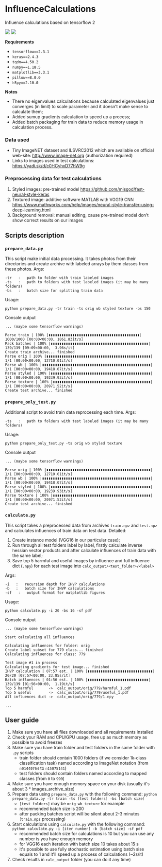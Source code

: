 # InfluenceCalculations
Influence calculations based on tensorflow 2

![](https://imgur.com/twNmNHM.jpg)
![](https://imgur.com/heNuGVO.jpg)

**Requirements**

- `tensorflow==2.3.1`
- `keras==2.4.3`
- `tqdm==4.50.2`
- `numpy==1.18.5`
- `matplotlib==3.3.1`
- `pillow==8.0.0`
- `h5py==2.10.0`

**Notes**

- There no eigenvalues calculations because calculated eigenvalues just converges (in limit) to scale parameter and it doesn't make sense to calculate them;
- Added sumup gradients calculation to speed up a process;
- Added batch packaging for train data to reduce memory usage in calculation process.

### Data used
- Tiny ImageNET dataset and ILSVRC2012 which are available on official web-site: http://www.image-net.org (authorization required)
- Links to images used in test calculations: https://yadi.sk/d/c0HCyhxD77hW9g

### Preprocessing data for test calculations
1. Styled images: pre-trained model https://github.com/misgod/fast-neural-style-keras
2. Textured image: additive software MATLAB with VGG19 CNN https://www.mathworks.com/help/images/neural-style-transfer-using-deep-learning.html
3. Background removal: manual editing, cause pre-trained model don't show correct results on our images

## Scripts description

### `prepare_data.py`
This script make initial data processing. It takes photos from their directories and create archive with labeled arrays by them classes from these photos.
Args: 
```
-tr   :   path to folder with train labeled images
-ts   :   path to folders with test labeled images (it may be many folders)
-bs   :   batch size for splitting train data
```

Usage:
```console
python prepare_data.py -tr train -ts orig wb styled texture -bs 150
```

Console output
```
... (maybe some tensorflow warnings)

Parse train | 100% |▮▮▮▮▮▮▮▮▮▮▮▮▮▮▮▮▮▮▮▮▮▮▮▮▮▮▮▮▮▮▮▮▮▮▮▮▮▮▮▮▮▮| 1000/1000 [00:00<00:00, 1861.83it/s]
Pack batches | 100% |▮▮▮▮▮▮▮▮▮▮▮▮▮▮▮▮▮▮▮▮▮▮▮▮▮▮▮▮▮▮▮▮▮▮▮▮▮▮▮▮▮▮▮▮▮| 139/139 [09:09<00:00,  3.96s/it]
Create train archive... finished
Parse orig | 100% |▮▮▮▮▮▮▮▮▮▮▮▮▮▮▮▮▮▮▮▮▮▮▮▮▮▮▮▮▮▮▮▮▮▮▮▮▮▮▮▮▮▮▮▮▮▮▮▮| 1/1 [00:00<00:00, 12710.01it/s]
Parse wb | 100% |▮▮▮▮▮▮▮▮▮▮▮▮▮▮▮▮▮▮▮▮▮▮▮▮▮▮▮▮▮▮▮▮▮▮▮▮▮▮▮▮▮▮▮▮▮▮▮▮▮▮| 1/1 [00:00<00:00, 19418.07it/s]
Parse styled | 100% |▮▮▮▮▮▮▮▮▮▮▮▮▮▮▮▮▮▮▮▮▮▮▮▮▮▮▮▮▮▮▮▮▮▮▮▮▮▮▮▮▮▮▮▮▮▮| 1/1 [00:00<00:00, 19239.93it/s]
Parse texture | 100% |▮▮▮▮▮▮▮▮▮▮▮▮▮▮▮▮▮▮▮▮▮▮▮▮▮▮▮▮▮▮▮▮▮▮▮▮▮▮▮▮▮▮▮▮▮| 1/1 [00:00<00:00, 20971.52it/s]
Create test archive... finished
```

### `prepare_only_test.py`
Additional script to avoid train data reprocessing each time.
Args: 

```
-ts   :   path to folders with test labeled images (it may be many folders)
```

Usage:
```console
python prepare_only_test.py -ts orig wb styled texture
```

Console output
```
... (maybe some tensorflow warnings)

Parse orig | 100% |▮▮▮▮▮▮▮▮▮▮▮▮▮▮▮▮▮▮▮▮▮▮▮▮▮▮▮▮▮▮▮▮▮▮▮▮▮▮▮▮▮▮▮▮▮▮▮▮| 1/1 [00:00<00:00, 12710.01it/s]
Parse wb | 100% |▮▮▮▮▮▮▮▮▮▮▮▮▮▮▮▮▮▮▮▮▮▮▮▮▮▮▮▮▮▮▮▮▮▮▮▮▮▮▮▮▮▮▮▮▮▮▮▮▮▮| 1/1 [00:00<00:00, 19418.07it/s]
Parse styled | 100% |▮▮▮▮▮▮▮▮▮▮▮▮▮▮▮▮▮▮▮▮▮▮▮▮▮▮▮▮▮▮▮▮▮▮▮▮▮▮▮▮▮▮▮▮▮▮| 1/1 [00:00<00:00, 19239.93it/s]
Parse texture | 100% |▮▮▮▮▮▮▮▮▮▮▮▮▮▮▮▮▮▮▮▮▮▮▮▮▮▮▮▮▮▮▮▮▮▮▮▮▮▮▮▮▮▮▮▮▮| 1/1 [00:00<00:00, 20971.52it/s]
Create test archive... finished
```

### `calculate.py`
This script takes a preprocessed data from archives `train.npz` and `test.npz` and calculates influences of train data on test data. Detailed:

1. Create instance model (VGG16 in our particular case);
3. Run through all test folders label by label, firstly calculate inverse hessian vector products and after calculate influences of train data with the same label;
4. Save top 5 harmful and useful images by influence and full influence dict (`.npy`) for each test image into `calc_output/<test_folder>/<label>`

Args: 
```
-i   :   recursion depth for IHVP calculations
-b   :   batch size for IHVP calculations
-sf   :   output format for matplotlib figures
```

Usage:
```console
python calculate.py -i 20 -bs 16 -sf pdf
```

Console output

```
... (maybe some tensorflow warnings)

Start calculating all influences

Calculating influences for folder: orig
Create label subset for 779 class... finished
Calculating influences for class: 779

Test image #1 in process
Calculating gradients for test image... finished
IHVP calculation | 07:57 est. | 100% |▮▮▮▮▮▮▮▮▮▮▮▮▮▮▮▮▮▮▮▮▮▮▮▮▮▮▮▮▮▮| 20/20 [07:57<00:00, 23.85s/it]
Batch influences | 01:56 est. | 100% |▮▮▮▮▮▮▮▮▮▮▮▮▮▮▮▮▮▮▮▮▮▮▮▮▮▮▮▮| 139/139 [01:56<00:00,  1.19it/s]
Top 5 harmful		->	calc_output/orig/779/harmful_1.pdf
Top 5 useful		->	calc_output/orig/779/useful_1.pdf
All influences dict	->	calc_output/orig/779/1.npy

...

```

## User guide

1. Make sure you have all files downloaded and all requirements installed
2. Check your RAM and CPU/GPU usage, free up as much memory as possible to avoid freezes
3. Make sure you have train folder and test folders in the same folder with `.py` scripts
    * train folder should contain 1000 folders (if we consider 1k-class classification task) named according to ImageNet notation (from `n01440764` to `n15075141`)
    * test folders should contain folders named according to mapped classes (from `0` to `999`)
4. Make sure you have enough memory space on your disk (usually it's about 3 * images_archive_size)
4. Prepare data using `prepare_data.py` with the following command: `python prepare_data.py -tr train -ts [test folders] -bs [batch size]`
    * `[test folders]` may be `orig wb texture` for example
    * recommended batch size is 200
    * after packing batches script will be silent about 2-3 minutes (`train.npz` processing)
5. Start calculations using `calculate.py` with the following command: `python calculate.py -i [iter number] -b [batch size] -sf pdf`
    * recommended batch size for calculations is 10 but you can use any number is you have enough memory
    * for VGG16 each iteration with batch size 10 takes about 15 s
    * it's possible to use fully stochastic estimation using batch sise equals to 1 and it'll speed up a process of calculations (~2s/it)
6. Check results in `calc_output` folder (you can do it any time)
